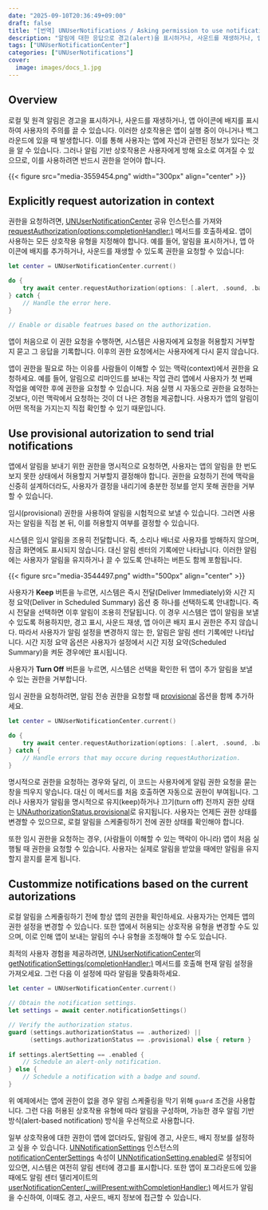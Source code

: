 ```yaml
---
date: "2025-09-10T20:36:49+09:00"
draft: false
title: "[번역] UNUserNotifications / Asking permission to use notifications (애플 공식 문서)"
description: "알림에 대한 응답으로 경고(alert)을 표시하거나, 사운드를 재생하거나, 앱 아이콘에 배지를 표시할 수 있도록 권한을 요청합니다."
tags: ["UNUserNotificationCenter"]
categories: ["UNUserNotifications"]
cover:
  image: images/docs_1.jpg
---
```


## Overview

로컬 및 원격 알림은 경고을 표시하거나, 사운드를 재생하거나, 앱 아이콘에 배지를 표시하여 사용자의 주의를 끌 수 있습니다. 이러한 상호작용은 앱이 실행 중이 아니거나 백그라운드에 있을 때 발생합니다. 이를 통해 사용자는 앱에 자신과 관련된 정보가 있다는 것을 알 수 있습니다. 그러나 알림 기반 상호작용은 사용자에게 방해 요소로 여겨질 수 있으므로, 이를 사용하려면 반드시 권한을 얻어야 합니다.

{{< figure src="media-3559454.png" width="300px" align="center" >}}

## Explicitly request autorization in context

권한을 요청하려면, [UNUserNotificationCenter](https://developer.apple.com/documentation/usernotifications/unusernotificationcenter) 공유 인스턴스를 가져와 [requestAuthorization(options:completionHandler:)](https://developer.apple.com/documentation/usernotifications/unusernotificationcenter/requestauthorization(options:completionhandler:)) 메서드를 호출하세요. 앱이 사용하는 모든 상호작용 유형을 지정해야 합니다. 예를 들어, 알림을 표시하거나, 앱 아이콘에 배지를 추가하거나, 사운드를 재생할 수 있도록 권한을 요청할 수 있습니다:

```swift
let center = UNUserNotificationCenter.current()

do {
    try await center.requestAuthorization(options: [.alert, .sound, .badge])
} catch {
    // Handle the error here.
}

// Enable or disable featrues based on the authorization.
```

앱이 처음으로 이 권한 요청을 수행하면, 시스템은 사용자에게 요청을 허용할지 거부할지 묻고 그 응답을 기록합니다. 이후의 권한 요청에서는 사용자에게 다시 묻지 않습니다.

앱이 권한을 필요로 하는 이유를 사람들이 이해할 수 있는 맥락(context)에서 권한을 요청하세요. 예를 들어, 알림으로 리마인드를 보내는 작업 관리 앱에서 사용자가 첫 번째 작업을 예약한 후에 권한을 요청할 수 있습니다. 처음 실행 시 자동으로 권한을 요청하는 것보다, 이런 맥락에서 요청하는 것이 더 나은 경험을 제공합니다. 사용자가 앱의 알림이 어떤 목적을 가지는지 직접 확인할 수 있기 때문입니다.


## Use provisional autorization to send trial notifications

앱에서 알림을 보내기 위한 권한을 명시적으로 요청하면, 사용자는 앱의 알림을 한 번도 보지 못한 상태에서 허용할지 거부할지 결정해야 합니다. 권한을 요청하기 전에 맥락을 신중히 설계하더라도, 사용자가 결정을 내리기에 충분한 정보를 얻지 못해 권한을 거부할 수 있습니다.

임시(provisional) 권한을 사용하여 알림을 시험적으로 보낼 수 있습니다. 그러면 사용자는 알림을 직접 본 뒤, 이를 허용할지 여부를 결정할 수 있습니다.

시스템은 임시 알림을 조용히 전달합니다. 즉, 소리나 배너로 사용자를 방해하지 않으며, 잠금 화면에도 표시되지 않습니다. 대신 알림 센터의 기록에만 나타납니다. 이러한 알림에는 사용자가 알림을 유지하거나 끌 수 있도록 안내하는 버튼도 함께 포함됩니다.

{{< figure src="media-3544497.png" width="500px" align="center" >}}

사용자가 **Keep** 버튼을 누르면, 시스템은 즉시 전달(Deliver Immediately)와 시간 지정 요약(Deliver in Scheduled Summary) 옵션 중 하나를 선택하도록 안내합니다. 즉시 전달을 선택하면 이후 알림이 조용히 전달됩니다. 이 경우 시스템은 앱이 알림을 보낼 수 있도록 허용하지만, 경고 표시, 사운드 재생, 앱 아이콘 배지 표시 권한은 주지 않습니다. 따라서 사용자가 알림 설정을 변경하지 않는 한, 알림은 알림 센터 기록에만 나타납니다. 시간 지정 요약 옵션은 사용자가 설정에서 시간 지정 요약(Scheduled Summary)을 켜둔 경우에만 표시됩니다.

사용자가 **Turn Off** 버튼을 누르면, 시스템은 선택을 확인한 뒤 앱이 추가 알림을 보낼 수 있는 권한을 거부합니다. 

임시 권한을 요청하려면, 알림 전송 권한을 요청할 때 [provisional](https://developer.apple.com/documentation/usernotifications/unauthorizationoptions/provisional) 옵션을 함께 추가하세요.

```swift
let center = UNUserNotificationCenter.current()

do {
    try await center.requestAuthorization(options: [.alert, .sound, .badge, .provisional])
} catch {
    // Handle errors that may occure during requestAuthorization.
}
```

명시적으로 권한을 요청하는 경우와 달리, 이 코드는 사용자에게 알림 권한 요청을 묻는 창을 띄우지 앟습니다. 대신 이 메서드를 처음 호출하면 자동으로 권한이 부여됩니다. 그러나 사용자가 알림을 명시적으로 유지(keep)하거나 끄기(turn off) 전까지 권한 상태는 [UNAuthorizationStatus.provisional](https://developer.apple.com/documentation/usernotifications/unauthorizationstatus/provisional)로 유지됩니다. 사용자는 언제든 권한 상태를 변경할 수 있으므로, 로컬 알림을 스케줄링하기 전에 권한 상태를 확인해야 합니다.

또한 임시 권한을 요청하는 경우, (사람들이 이해할 수 있는 맥락이 아니라) 앱이 처음 실행될 때 권한을 요청할 수 있습니다. 사용자는 실제로 알림을 받았을 때에만 알림을 유지할지 끌지를 묻게 됩니다.


## Custommize notifications based on the current autorizations

로컬 알림을 스케줄링하기 전에 항상 앱의 권한을 확인하세요. 사용자가는 언제든 앱의 권한 설정을 변경할 수 있습니다. 또한 앱에서 허용되는 상호작용 유형을 변경할 수도 있으며, 이로 인해 앱이 보내는 알림의 수나 유형을 조정해야 할 수도 있습니다.

최적의 사용자 경험을 제공하려면, [UNUserNotificationCenter](https://developer.apple.com/documentation/usernotifications/unusernotificationcenter)의 [getNotificationSettings(completionHandler:)](https://developer.apple.com/documentation/usernotifications/unusernotificationcenter/getnotificationsettings(completionhandler:)) 메서드를 호출해 현재 알림 설정을 가져오세요. 그런 다음 이 설정에 따라 알림을 맞춤화하세요.

```swift
let center = UNUserNotificationCenter.current()

// Obtain the notification settings.
let settings = await center.notificationSettings()

// Verify the authorization status.
guard (settings.authorizationStatus == .authorized) || 
	  (settings.authorizationStatus == .provisional) else { return }
      
if settings.alertSetting == .enabled {
    // Schedule an alert-only notification.
} else {
    // Schedule a notification with a badge and sound.
}
```

위 예제에서는 앱에 권한이 없을 경우 알림 스케줄링을 막기 위해 `guard` 조건을 사용합니다. 그런 다음 허용된 상호작용 유형에 따라 알림을 구성하며, 가능한 경우 알림 기반 방식(alert-based notification) 방식을 우선적으로 사용합니다.

일부 상호작용에 대한 권한이 앱에 없더라도, 알림에 경고, 사운드, 배지 정보를 설정하고 싶을 수 있습니다. [UNNotificationSettings](https://developer.apple.com/documentation/usernotifications/unnotificationsettings) 인스턴스의 [notificationCenterSettings](https://developer.apple.com/documentation/usernotifications/unnotificationsettings/notificationcentersetting) 속성이 [UNNotificationSetting.enabled](https://developer.apple.com/documentation/usernotifications/unnotificationsetting/enabled)로 설정되어 있으면, 시스템은 여전히 알림 센터에 경고를 표시합니다. 또한 앱이 포그라운드에 있을 때에도 알림 센터 델리게이트의 [userNotificationCenter(_:willPresent:withCompletionHandler:)](https://developer.apple.com/documentation/usernotifications/unusernotificationcenterdelegate/usernotificationcenter(_:willpresent:withcompletionhandler:)) 메서드가 알림을 수신하여, 이때도 경고, 사운드, 배지 정보에 접근할 수 있습니다.
